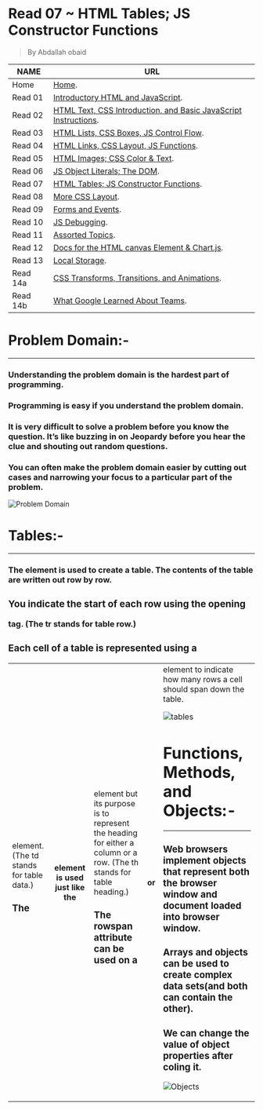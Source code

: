 # Read 07 ~ HTML Tables; JS Constructor Functions
> By Abdallah obaid

**NAME** | **URL**
------------------ | -------------
Home    | [Home](https://abdallah-obaid.github.io/reading-notes/).
 Read 01     | [Introductory HTML and JavaScript](https://abdallah-obaid.github.io/reading-notes/class-01).
 Read 02     | [HTML Text, CSS Introduction, and Basic JavaScript Instructions](https://abdallah-obaid.github.io/reading-notes/class-02).
 Read 03     | [HTML Lists, CSS Boxes, JS Control Flow](https://abdallah-obaid.github.io/reading-notes/class-03).
 Read 04     | [HTML Links, CSS Layout, JS Functions](https://abdallah-obaid.github.io/reading-notes/class-04).
 Read 05     | [HTML Images; CSS Color & Text](https://abdallah-obaid.github.io/reading-notes/class-05).
 Read 06     | [JS Object Literals; The DOM](https://abdallah-obaid.github.io/reading-notes/class-06).
 Read 07     | [HTML Tables; JS Constructor Functions](https://abdallah-obaid.github.io/reading-notes/class-07).
 Read 08     | [More CSS Layout](https://abdallah-obaid.github.io/reading-notes/class-08).
 Read 09     | [Forms and Events](https://abdallah-obaid.github.io/reading-notes/class-09).
 Read 10     | [JS Debugging](https://abdallah-obaid.github.io/reading-notes/class-10).
 Read 11     | [Assorted Topics](https://abdallah-obaid.github.io/reading-notes/class-11).
 Read 12     | [Docs for the HTML canvas Element & Chart.js](https://abdallah-obaid.github.io/reading-notes/class-12).
 Read 13     | [Local Storage](https://abdallah-obaid.github.io/reading-notes/class-13).
 Read 14a    | [CSS Transforms, Transitions, and Animations](https://abdallah-obaid.github.io/reading-notes/class-14).
 Read 14b    | [What Google Learned About Teams](https://abdallah-obaid.github.io/reading-notes/class-15).

# Problem Domain:-
----------------------------------
### Understanding the problem domain is the hardest part of programming.
### Programming is easy if you understand the problem domain.
### It is very difficult to solve a problem before you know the question.  It’s like buzzing in on Jeopardy before you hear the clue and shouting out random questions.
### You can often make the problem domain easier by cutting out cases and narrowing your focus to a particular part of the problem.

![Problem Domain](https://i.cmpnet.com/ddj/sdmagazine/images/sdm0101c/0101cf2.gif)


 # Tables:-
  ----------------------------------
###  The <table> element is used to create a table. The contents of the table are written out row by row. 

### You indicate the start of each row using the opening <tr> tag. (The tr stands for table row.)

### Each cell of a table is represented using a <td> element. (The td stands for table data.)
  
### The <th> element is used just like the  <td> element but its purpose is to represent the heading for either a column or a row. (The th stands for table heading.)
### The rowspan attribute can be used on a <th> or <td> element to indicate how many rows a cell should span down the table.
![tables](https://lh3.googleusercontent.com/proxy/J36aWKU7y1kurNyYDjRIlb0ILvdyoTbHCIsB_9E1rzcIowuvV_zKnudZGIS5_d8qk5GhiqNUWdLA10ceZ-EHS7bQh7UmPyZ3nalA5QPR5AWvTSH180D_YRCLovl9JCdsAsuCavXBtxswnlpspcOlWmbv3stIzIuuQTNMYwezN7yxnA)


 # Functions, Methods, and Objects:-
 ----------------------------------
### Web browsers implement objects that represent both the browser window and document loaded into browser window.
### Arrays and objects can be used to create complex data sets(and both can contain the other).
### We can change the value of object properties after coling it.


![Objects](https://thumbs.gfycat.com/JadedUnsteadyFennecfox-small.gif)

